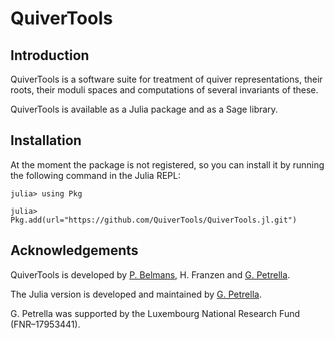 # QuiverTools

## Introduction

QuiverTools is a software suite for treatment of quiver representations,
their roots, their moduli spaces and computations of several invariants of these.

QuiverTools is available as a Julia package and as a Sage library.

## Installation

At the moment the package is not registered, so you can install it by running
the following command in the Julia REPL:

```julia-repl
julia> using Pkg

julia> Pkg.add(url="https://github.com/QuiverTools/QuiverTools.jl.git")
```

## Acknowledgements

QuiverTools is developed by [P. Belmans](https://pbelmans.ncag.info/),
H. Franzen and [G. Petrella](https://www.giannipetrella.eu).

The Julia version is developed and maintained by
[G. Petrella](https://giannipetrella.eu).

G. Petrella was supported by the Luxembourg National Research Fund (FNR–17953441).
